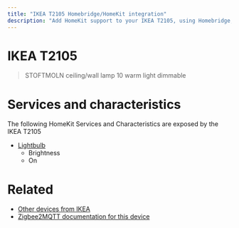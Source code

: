 ```yaml
---
title: "IKEA T2105 Homebridge/HomeKit integration"
description: "Add HomeKit support to your IKEA T2105, using Homebridge, Zigbee2MQTT and homebridge-z2m."
---
```

<!---
This file has been GENERATED using src/docgen/docgen.ts
DO NOT EDIT THIS FILE MANUALLY!
-->
# IKEA T2105
> STOFTMOLN ceiling/wall lamp 10 warm light dimmable


# Services and characteristics
The following HomeKit Services and Characteristics are exposed by
the IKEA T2105

* [Lightbulb](../../light.md)
  * Brightness
  * On


# Related
* [Other devices from IKEA](../index.md#ikea)
* [Zigbee2MQTT documentation for this device](https://www.zigbee2mqtt.io/devices/T2105.html)